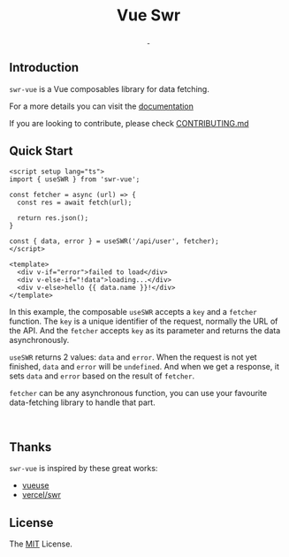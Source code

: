 <h1 align="center">
  Vue Swr
</h1>

<p align="center">
  <a aria-label="NPM version" href="https://www.npmjs.com/package/swr-vue">
    <img alt="" src="https://badgen.net/npm/v/swr-vue">
  </a>
  <a aria-label="License" href="https://github.com/edumudu/swr-vue/blob/main/LICENSE">
    <img alt="" src="https://badgen.net/npm/license/swr-vue">
  </a>
</p>

## Introduction

`swr-vue` is a Vue composables library for data fetching.

For a more details you can visit the [documentation](https://edumudu.github.io/swr-vue/)

If you are looking to contribute, please check [CONTRIBUTING.md](./CONTRIBUTING.md)

## Quick Start

```vue
<script setup lang="ts">
import { useSWR } from 'swr-vue';

const fetcher = async (url) => {
  const res = await fetch(url);
  
  return res.json();
}

const { data, error } = useSWR('/api/user', fetcher);
</script>

<template>
  <div v-if="error">failed to load</div>
  <div v-else-if="!data">loading...</div>
  <div v-else>hello {{ data.name }}!</div>
</template>
```

In this example, the composable `useSWR` accepts a `key` and a `fetcher` function.
The `key` is a unique identifier of the request, normally the URL of the API. And the `fetcher` accepts
`key` as its parameter and returns the data asynchronously.

`useSWR` returns 2 values: `data` and `error`. When the request is not yet finished,
`data` and `error` will be `undefined`. And when we get a response, it sets `data` and `error` based on the result
of `fetcher`.

`fetcher` can be any asynchronous function, you can use your favourite data-fetching library to handle that part.

<br/>

## Thanks
`swr-vue` is inspired by these great works:

- [vueuse](https://github.com/antfu/vueuse)
- [vercel/swr](https://github.com/vercel/swr)

## License

The [MIT](LICENSE) License.
